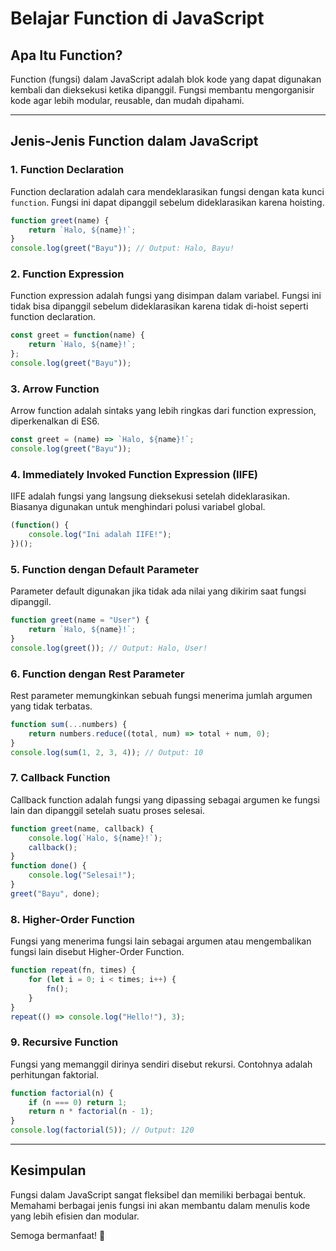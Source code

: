 # Belajar Function di JavaScript

## Apa Itu Function?
Function (fungsi) dalam JavaScript adalah blok kode yang dapat digunakan kembali dan dieksekusi ketika dipanggil. Fungsi membantu mengorganisir kode agar lebih modular, reusable, dan mudah dipahami.

---

## Jenis-Jenis Function dalam JavaScript

### 1. **Function Declaration**
Function declaration adalah cara mendeklarasikan fungsi dengan kata kunci `function`. Fungsi ini dapat dipanggil sebelum dideklarasikan karena hoisting.

```javascript
function greet(name) {
    return `Halo, ${name}!`;
}
console.log(greet("Bayu")); // Output: Halo, Bayu!
```

### 2. **Function Expression**
Function expression adalah fungsi yang disimpan dalam variabel. Fungsi ini tidak bisa dipanggil sebelum dideklarasikan karena tidak di-hoist seperti function declaration.

```javascript
const greet = function(name) {
    return `Halo, ${name}!`;
};
console.log(greet("Bayu"));
```

### 3. **Arrow Function**
Arrow function adalah sintaks yang lebih ringkas dari function expression, diperkenalkan di ES6.

```javascript
const greet = (name) => `Halo, ${name}!`;
console.log(greet("Bayu"));
```

### 4. **Immediately Invoked Function Expression (IIFE)**
IIFE adalah fungsi yang langsung dieksekusi setelah dideklarasikan. Biasanya digunakan untuk menghindari polusi variabel global.

```javascript
(function() {
    console.log("Ini adalah IIFE!");
})();
```

### 5. **Function dengan Default Parameter**
Parameter default digunakan jika tidak ada nilai yang dikirim saat fungsi dipanggil.

```javascript
function greet(name = "User") {
    return `Halo, ${name}!`;
}
console.log(greet()); // Output: Halo, User!
```

### 6. **Function dengan Rest Parameter**
Rest parameter memungkinkan sebuah fungsi menerima jumlah argumen yang tidak terbatas.

```javascript
function sum(...numbers) {
    return numbers.reduce((total, num) => total + num, 0);
}
console.log(sum(1, 2, 3, 4)); // Output: 10
```

### 7. **Callback Function**
Callback function adalah fungsi yang dipassing sebagai argumen ke fungsi lain dan dipanggil setelah suatu proses selesai.

```javascript
function greet(name, callback) {
    console.log(`Halo, ${name}!`);
    callback();
}
function done() {
    console.log("Selesai!");
}
greet("Bayu", done);
```

### 8. **Higher-Order Function**
Fungsi yang menerima fungsi lain sebagai argumen atau mengembalikan fungsi lain disebut Higher-Order Function.

```javascript
function repeat(fn, times) {
    for (let i = 0; i < times; i++) {
        fn();
    }
}
repeat(() => console.log("Hello!"), 3);
```

### 9. **Recursive Function**
Fungsi yang memanggil dirinya sendiri disebut rekursi. Contohnya adalah perhitungan faktorial.

```javascript
function factorial(n) {
    if (n === 0) return 1;
    return n * factorial(n - 1);
}
console.log(factorial(5)); // Output: 120
```

---

## Kesimpulan
Fungsi dalam JavaScript sangat fleksibel dan memiliki berbagai bentuk. Memahami berbagai jenis fungsi ini akan membantu dalam menulis kode yang lebih efisien dan modular.

Semoga bermanfaat! 🚀

